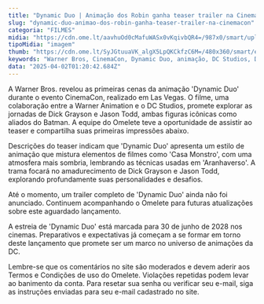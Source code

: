 ```yaml
---
title: "Dynamic Duo | Animação dos Robin ganha teaser trailer na CinemaCon"
slug: "dynamic-duo-animao-dos-robin-ganha-teaser-trailer-na-cinemacon"
categoria: "FILMES"
midia: "https://cdn.ome.lt/aavhuOd0cMafuWASx0vKqivbQR4=/987x0/smart/uploads/conteudo/fotos/Untitled_design_54.png"
tipoMidia: "imagem"
thumb: "https://cdn.ome.lt/SyJGtuuaVK_algX5LpQKCkfzC6M=/480x360/smart/extras/conteudos/dynamic-duo.jpg"
keywords: "Warner Bros, CinemaCon, Dynamic Duo, animação, DC Studios, Dick Grayson, Jason Todd"
data: "2025-04-02T01:20:42.684Z"
---
```


A Warner Bros. revelou as primeiras cenas da animação 'Dynamic Duo' durante o evento CinemaCon, realizado em Las Vegas. O filme, uma colaboração entre a Warner Animation e o DC Studios, promete explorar as jornadas de Dick Grayson e Jason Todd, ambas figuras icônicas como aliados do Batman. A equipe do Omelete teve a oportunidade de assistir ao teaser e compartilha suas primeiras impressões abaixo.

Descrições do teaser indicam que 'Dynamic Duo' apresenta um estilo de animação que mistura elementos de filmes como 'Casa Monstro', com uma atmosfera mais sombria, lembrando as técnicas usadas em 'Aranhaverso'. A trama focará no amadurecimento de Dick Grayson e Jason Todd, explorando profundamente suas personalidades e desafios.

Até o momento, um trailer completo de 'Dynamic Duo' ainda não foi anunciado. Continuem acompanhando o Omelete para futuras atualizações sobre este aguardado lançamento.

A estreia de 'Dynamic Duo' está marcada para 30 de junho de 2028 nos cinemas. Preparativos e expectativas já começam a se formar em torno deste lançamento que promete ser um marco no universo de animações da DC.

Lembre-se que os comentários no site são moderados e devem aderir aos Termos e Condições de uso do Omelete. Violações repetidas podem levar ao banimento da conta. Para resetar sua senha ou verificar seu e-mail, siga as instruções enviadas para seu e-mail cadastrado no site.